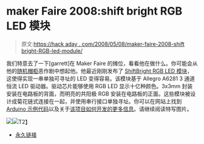 # maker Faire 2008:shift bright RGB LED 模块

> 原文:[https://hack aday . com/2008/05/08/maker-faire-2008-shift bright-RGB-led-module/](https://hackaday.com/2008/05/08/maker-faire-2008-shiftbright-rgb-led-module/)

我们特意去了一下[garrett]在 Maker Faire 的摊位，看看他在做什么。你可能会从他的[随机帽柜](http://www.hackaday.com/2008/04/01/random-usb-caps-locker/)恶作剧中想起他。他最近刚刚发布了 [ShiftBright RGB LED 模块](http://macetech.com/blog/node/54)，这使得实现一串单独可寻址的 LED 变得容易。该模块基于 Allegro A6281 3 通道恒流 LED 驱动器。驱动芯片能够使用 RGB LED 显示十亿种颜色。3x3mm 封装安装在电路板的背面，而明亮的共阳极 RGB 安装在电路板的正面。这些模块被设计成菊花链式连接在一起，并使用串行接口单独寻址。你可以在网站上找到 [Arduino 示例代码](http://macetech.com/blog/node/54)以及关于[该项目如何开发的更多信息](http://macetech.com/blog/node/23)。请继续阅读特写图片。

![](../Images/49e4e9eaa7c168fefc0f8cbb36b96c7d.png)![](../Images/4915a1cf0dde89f2e048587034852f34.png)T2】

*   [永久链接](http://macetech.com/blog/node/54)